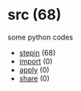 # src (68)
some python codes

+ [stepin](stepin/README.md) (68)
+ [import](import/README.md) (0)
+ [apply](apply/README.md) (0)
+ [share](share/README.md) (0)
